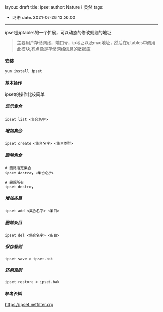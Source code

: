 layout: draft
title: ipset
author: Nature丿灵然
tags:
  - 网络
date: 2021-07-28 13:56:00
---
ipset是iptables的一个扩展，可以动态的修改规则的地址

<!--more-->

> 主要用户存储网络，端口号，ip地址以及mac地址，然后在iptables中调用此模块,有点像是存储网络信息的数据库

#### 安装

```shell
yum install ipset
```

#### 基本操作

ipset的操作比较简单

##### 显示集合

```shell
ipset list <集合名字>
```

##### 增加集合

```shell
ipset create <集合名字> <集合类型>
```

##### 删除集合

```shell
# 删除指定集合
ipset destroy <集合名字>

# 删除所有
ipset destroy
```

##### 增加条目

```shell
ipset add <集合名字> <条目>
```

##### 删除条目

```shell
ipset del <集合名字> <条目>
```

##### 保存规则

```shell
ipset save > ipset.bak
```

##### 还原规则

```shell
ipset restore < ipset.bak
```

#### 参考资料

<https://ipset.netfilter.org>
